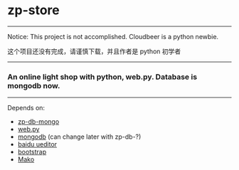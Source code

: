 zp-store
=========================

******
Notice: This project is not accomplished. Cloudbeer is a python newbie.

这个项目还没有完成，请谨慎下载，并且作者是 python 初学者
******


### An online light shop with python, web.py. Database is mongodb now.
-----------------------------


Depends on:

* [zp-db-mongo](https://github.com/cloudbeer/zp-db-mongo "zp-db-mongo")
* [web.py](http://webpy.org/ "web.py")
* [mongodb](http://www.mongodb.org/) (can change later with zp-db-?)
* [baidu ueditor](http://ueditor.baidu.com/website/)
* [bootstrap](http://twitter.github.com/bootstrap/index.html)
* [Mako](http://www.makotemplates.org/)


